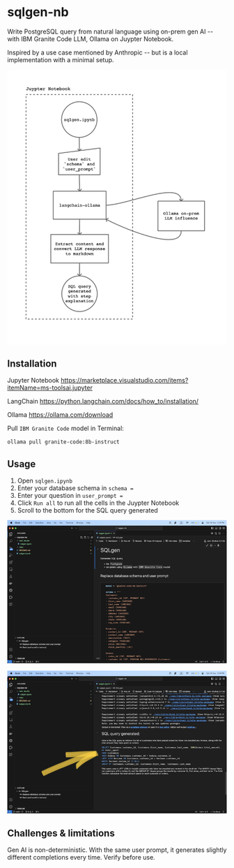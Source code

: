 # sqlgen-nb

Write PostgreSQL query from natural language using on-prem gen AI -- with IBM Granite Code LLM, Ollama on Juypter Notebook. 

Inspired by a use case mentioned by Anthropic -- but is a local implementation with a minimal setup. 

![Flowchart](img/flowchart.png)

## Installation 

Jupyter Notebook https://marketplace.visualstudio.com/items?itemName=ms-toolsai.jupyter 

LangChain https://python.langchain.com/docs/how_to/installation/

Ollama https://ollama.com/download 

Pull `IBM Granite Code` model in Terminal: 

```zsh
ollama pull granite-code:8b-instruct 
```

## Usage 

1. Open `sqlgen.ipynb` 
2. Enter your database schema in `schema =` 
3. Enter your question in `user_prompt =` 
4. Click `Run all` to run all the cells in the Juypter Notebook 
5. Scroll to the bottom for the SQL query generated 

![Enter schema and user prompt](img/screen1.png)

![SQL query, GET!](img/screen2.png)

## Challenges & limitations 

Gen AI is non-deterministic. With the same user prompt, it generates slightly different completions every time. Verify before use. 

